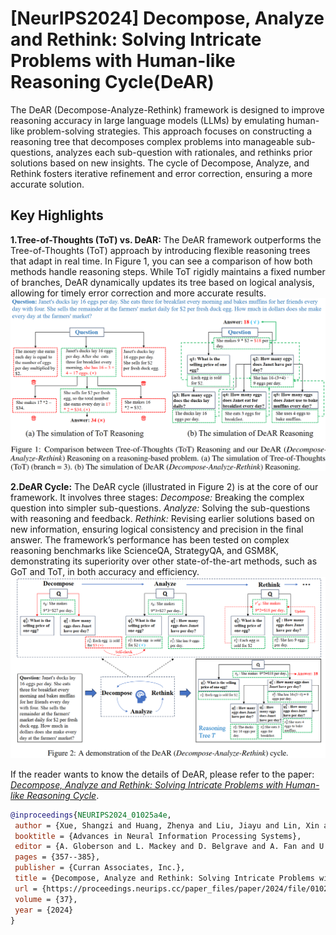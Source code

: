 # \[NeurIPS2024\] Decompose, Analyze and Rethink: Solving Intricate Problems with Human-like Reasoning Cycle(DeAR) 

The DeAR (Decompose-Analyze-Rethink) framework is designed to improve reasoning accuracy in large language models (LLMs) by emulating human-like problem-solving strategies. This approach focuses on constructing a reasoning tree that decomposes complex problems into manageable sub-questions, analyzes each sub-question with rationales, and rethinks prior solutions based on new insights. The cycle of Decompose, Analyze, and Rethink fosters iterative refinement and error correction, ensuring a more accurate solution.

## Key Highlights ##
**1.Tree-of-Thoughts (ToT) vs. DeAR:** The DeAR framework outperforms the Tree-of-Thoughts (ToT) approach by introducing flexible reasoning trees that adapt in real time. In Figure 1, you can see a comparison of how both methods handle reasoning steps. While ToT rigidly maintains a fixed number of branches, DeAR dynamically updates its tree based on logical analysis, allowing for timely error correction and more accurate results.
![Example](_static/Example.png)

**2.DeAR Cycle:** The DeAR cycle (illustrated in Figure 2) is at the core of our framework. It involves three stages:
*Decompose:* Breaking the complex question into simpler sub-questions.
*Analyze:* Solving the sub-questions with reasoning and feedback.
*Rethink:* Revising earlier solutions based on new information, ensuring logical consistency and precision in the final answer.
The framework’s performance has been tested on complex reasoning benchmarks like ScienceQA, StrategyQA, and GSM8K, demonstrating its superiority over other state-of-the-art methods, such as GoT and ToT, in both accuracy and efficiency.
![DeAR model](_static/DeAR.png)

If the reader wants to know the details of DeAR, please refer to the paper: *[Decompose, Analyze and Rethink: Solving Intricate Problems with Human-like Reasoning Cycle](https://openreview.net/pdf?id=NPKZF1WDjZ)*.
```bibtex
@inproceedings{NEURIPS2024_01025a4e,
 author = {Xue, Shangzi and Huang, Zhenya and Liu, Jiayu and Lin, Xin and Ning, Yuting and Jin, Binbin and Li, Xin and Liu, Qi},
 booktitle = {Advances in Neural Information Processing Systems},
 editor = {A. Globerson and L. Mackey and D. Belgrave and A. Fan and U. Paquet and J. Tomczak and C. Zhang},
 pages = {357--385},
 publisher = {Curran Associates, Inc.},
 title = {Decompose, Analyze and Rethink: Solving Intricate Problems with Human-like Reasoning Cycle},
 url = {https://proceedings.neurips.cc/paper_files/paper/2024/file/01025a4e79355bb37a10ba39605944b5-Paper-Conference.pdf},
 volume = {37},
 year = {2024}
}
```
